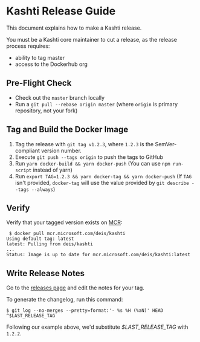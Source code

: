 # Kashti Release Guide

This document explains how to make a Kashti release.

You must be a Kashti core maintainer to cut a release, as the release process
requires:

- ability to tag master
- access to the Dockerhub org

## Pre-Flight Check

- Check out the `master` branch locally
- Run a `git pull --rebase origin master` (where `origin` is primary repository,
  not your fork)

## Tag and Build the Docker Image

1. Tag the release with `git tag v1.2.3`, where `1.2.3` is the SemVer-compliant version
  number.
2. Execute `git push --tags origin` to push the tags to GitHub
2. Run `yarn docker-build && yarn docker-push` (You can use `npm run-script` instead of yarn)
3. Run `export TAG=1.2.3 && yarn docker-tag && yarn docker-push` (If `TAG` isn't provided, `docker-tag` will use the
value provided by `git describe --tags --always`)

## Verify

Verify that your tagged version exists on [MCR](https://azure.microsoft.com/en-us/services/container-registry/):

```
 $ docker pull mcr.microsoft.com/deis/kashti
Using default tag: latest
latest: Pulling from deis/kashti
...
Status: Image is up to date for mcr.microsoft.com/deis/kashti:latest
```

## Write Release Notes

Go to the [releases page](https://github.com/Azure/kashti/releases) and edit the notes for your tag.

To generate the changelog, run this command:

```
$ git log --no-merges --pretty=format:'- %s %H (%aN)' HEAD ^$LAST_RELEASE_TAG
```

Following our example above, we'd substitute _$LAST_RELEASE_TAG_ with `1.2.2`.
